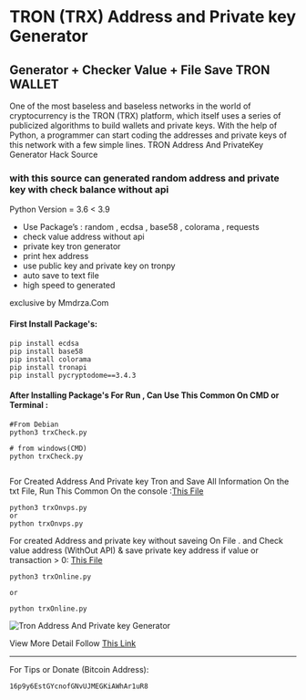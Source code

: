 # TRON (TRX) Address and Private key Generator
## Generator + Checker Value + File Save TRON WALLET
One of the most baseless and baseless networks in the world of cryptocurrency is the TRON (TRX) platform, which itself uses a series of publicized algorithms to build wallets and private keys. With the help of Python, a programmer can start coding the addresses and private keys of this network with a few simple lines. TRON Address And PrivateKey Generator Hack Source 
### with this source can generated random address and private key with check balance without api
Python Version = 3.6 < 3.9
- Use Package’s : random , ecdsa , base58 , colorama , requests
- check value address without api
- private key tron generator
- print hex address
- use public key and private key on tronpy
- auto save to text file 
- high speed to generated

exclusive by Mmdrza.Com

#### First Install Package's:
```
pip install ecdsa
pip install base58
pip install colorama
pip install tronapi
pip install pycryptodome==3.4.3

```

#### After Installing Package's For Run , Can Use This Common On CMD or Terminal :
```
#From Debian
python3 trxCheck.py 

# from windows(CMD)
python trxCheck.py


```
For Created Address And Private key Tron and Save All Information On the txt File, Run This Common On the console :[This File](https://github.com/Pymmdrza/tronFullPro/blob/main/trxOnvps.py)
```
python3 trxOnvps.py
or
python trxOnvps.py

```

For created Address and private key without saveing On File . and Check value address (WithOut API) & save private key address if value or transaction > 0: [This File](https://github.com/Pymmdrza/tronFullPro/main/trxOnline.py)

```
python3 trxOnline.py

or 

python trxOnline.py

```
![Tron Address And Private key Generator](https://github.com/Pymmdrza/tronFullPro/blob/main/Screenshot%202022-01-20%20075638.jpg "Tron Address And Private key Generator")

View More Detail Follow [This Link](https://mmdrza.com/tron-address-and-privatekey-generator-hack-source/)


--------------------------------------------------------------------------------------------
For Tips or Donate (Bitcoin Address): 
```
16p9y6EstGYcnofGNvUJMEGKiAWhAr1uR8
```
